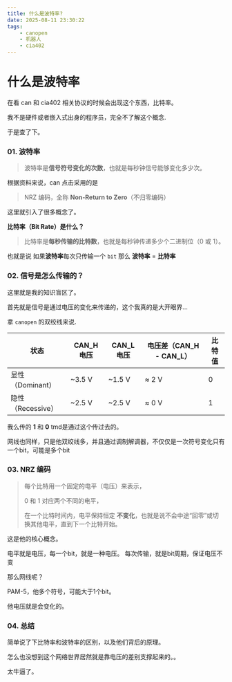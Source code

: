 ```yaml
---
title: 什么是波特率?
date: 2025-08-11 23:30:22
tags: 
    - canopen
    - 机器人
    - cia402
---
```


# 什么是波特率

在看 can 和 cia402 相关协议的时候会出现这个东西，比特率。

我不是硬件或者嵌入式出身的程序员，完全不了解这个概念.

于是查了下。



### 01. 波特率

> 波特率是**信号符号变化的次数**，也就是每秒钟信号能够变化多少次。



根据资料来说，can 点击采用的是 



> NRZ 编码，全称 **Non-Return to Zero**（不归零编码）



这里就引入了很多概念了。



**比特率（Bit Rate）是什么？**

>  比特率是**每秒传输的比特数**，也就是每秒钟传递多少个二进制位（0 或 1）。



也就是说 如果**波特率**每次只传输一个 `bit` 那么 **波特率** = **比特率**



### 02. 信号是怎么传输的？

这里就是我的知识盲区了。

首先就是信号是通过电压的变化来传递的，这个我真的是大开眼界...

拿 `canopen` 的双绞线来说.

| 状态            | CAN_H 电压 | CAN_L 电压 | 电压差（CAN_H - CAN_L） | 比特值 |
| ------------- | -------- | -------- | ------------------ | --- |
| 显性（Dominant）  | ~3.5 V   | ~1.5 V   | ≈ 2 V              | 0   |
| 隐性（Recessive） | ~2.5 V   | ~2.5 V   | ≈ 0 V              | 1   |

我么传的 **1** 和 **0** tmd是通过这个传过去的。







网线也同样，只是他双绞线多，并且通过调制解调器，不仅仅是一次符号变化只有一个bit，可能是多个bit



### 03. NRZ 编码



>  每个比特用一个固定的电平（电压）来表示，
> 
> 0 和 1 对应两个不同的电平，
> 
> 在一个比特时间内，电平保持恒定 **不变化**，也就是说不会中途“回零”或切换其他电平，直到下一个比特开始。



这是他的核心概念。

电平就是电压，每一个bit，就是一种电压。
每次传输，就是bit周期，保证电压不变



那么网线呢？

PAM-5，他多个符号，可能大于1个bit。

他电压就是会变化的。



### 04. 总结

简单说了下比特率和波特率的区别，以及他们背后的原理。

怎么也没想到这个网络世界居然就是靠电压的差别支撑起来的。。

太牛逼了。
